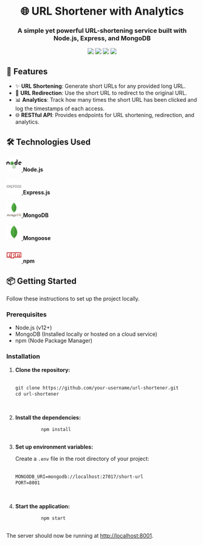 <h1 align="center">🌐 URL Shortener with Analytics</h1> <h3 align="center">A simple yet powerful URL-shortening service built with Node.js, Express, and MongoDB</h3> <p align="center"> <img src="https://img.shields.io/badge/Node.js-16-green?logo=node.js&style=for-the-badge"/> <img src="https://img.shields.io/badge/Express-4.x-blue?logo=express&style=for-the-badge"/> <img src="https://img.shields.io/badge/MongoDB-5.x-green?logo=mongodb&style=for-the-badge"/> <img src="https://img.shields.io/badge/Mongoose-6.x-red?logo=mongodb&style=for-the-badge"/> </p>
<h2>🚀 Features</h2>
<ul>
    <li>✨ <strong>URL Shortening</strong>: Generate short URLs for any provided long URL.</li>
    <li>🔗 <strong>URL Redirection</strong>: Use the short URL to redirect to the original URL.</li>
    <li>📊 <strong>Analytics</strong>: Track how many times the short URL has been clicked and log the timestamps of each access.</li>
    <li>🌐 <strong>RESTful API</strong>: Provides endpoints for URL shortening, redirection, and analytics.</li>
</ul>
<h2>🛠 Technologies Used</h2>
<p align="left">
    <a href="https://nodejs.org/" target="_blank" rel="noreferrer">
        <img src="https://raw.githubusercontent.com/devicons/devicon/master/icons/nodejs/nodejs-original-wordmark.svg" alt="Node.js" width="40" height="40"/>
    </a> 
    <strong>Node.js</strong>
    <br><br>
    <a href="https://expressjs.com/" target="_blank" rel="noreferrer">
        <img src="https://raw.githubusercontent.com/devicons/devicon/master/icons/express/express-original-wordmark.svg" alt="Express.js" width="40" height="40"/>
    </a> 
    <strong>Express.js</strong>
    <br><br>
    <a href="https://www.mongodb.com/" target="_blank" rel="noreferrer">
        <img src="https://raw.githubusercontent.com/devicons/devicon/master/icons/mongodb/mongodb-original-wordmark.svg" alt="MongoDB" width="40" height="40"/>
    </a> 
    <strong>MongoDB</strong>
    <br><br>
    <a href="https://mongoosejs.com/" target="_blank" rel="noreferrer">
        <img src="https://raw.githubusercontent.com/devicons/devicon/master/icons/mongodb/mongodb-original.svg" alt="Mongoose" width="40" height="40"/>
    </a> 
    <strong>Mongoose</strong>
    <br><br>
    <a href="https://www.npmjs.com/" target="_blank" rel="noreferrer">
        <img src="https://raw.githubusercontent.com/devicons/devicon/master/icons/npm/npm-original-wordmark.svg" alt="npm" width="40" height="40"/>
    </a> 
    <strong>npm</strong>
</p>
<h2>📦 Getting Started</h2>
<p>Follow these instructions to set up the project locally.</p>

<h3>Prerequisites</h3>
<ul>
    <li>Node.js (v12+)</li>
    <li>MongoDB (Installed locally or hosted on a cloud service)</li>
    <li>npm (Node Package Manager)</li>
</ul>

<h3>Installation</h3>
<ol>
    <li><strong>Clone the repository:</strong></li>
    <pre>
        <code>
git clone https://github.com/your-username/url-shortener.git
cd url-shortener
        </code>
    </pre>
    <li><strong>Install the dependencies:</strong></li>
    <pre>
        <code>npm install</code>
    </pre>
    <li><strong>Set up environment variables:</strong></li>
    <p>Create a <code>.env</code> file in the root directory of your project:</p>
    <pre>
        <code>
MONGODB_URI=mongodb://localhost:27017/short-url
PORT=8001
        </code>
    </pre>
    <li><strong>Start the application:</strong></li>
    <pre>
        <code>npm start</code>
    </pre>
</ol>

<p>The server should now be running at <a href="http://localhost:8001" target="_blank">http://localhost:8001</a>.</p>
